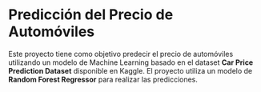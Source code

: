 # Predicción del Precio de Automóviles

Este proyecto tiene como objetivo predecir el precio de automóviles utilizando un modelo de Machine Learning basado en el dataset **Car Price Prediction Dataset** disponible en Kaggle. El proyecto utiliza un modelo de **Random Forest Regressor** para realizar las predicciones.
